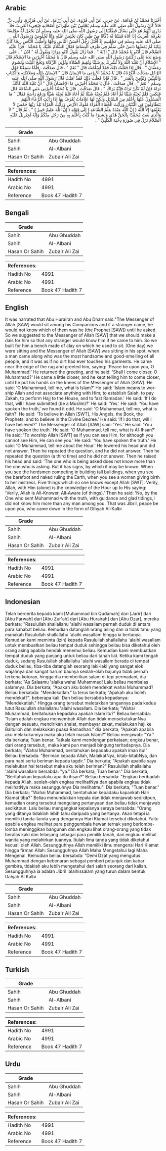 ## Arabic


<div dir="rtl" lang="ar" style={{fontSize:'larger',backgroundColor:'#f8f9fa',padding:20}}>
أَخْبَرَنَا مُحَمَّدُ بْنُ قُدَامَةَ، عَنْ جَرِيرٍ، عَنْ أَبِي فَرْوَةَ، عَنْ أَبِي زُرْعَةَ، عَنْ أَبِي هُرَيْرَةَ، وَأَبِي، ذَرٍّ قَالاَ كَانَ رَسُولُ اللَّهِ صلى الله عليه وسلم يَجْلِسُ بَيْنَ ظَهْرَانَىْ أَصْحَابِهِ فَيَجِيءُ الْغَرِيبُ فَلاَ يَدْرِي أَيُّهُمْ هُوَ حَتَّى يَسْأَلَ فَطَلَبْنَا إِلَى رَسُولِ اللَّهِ صلى الله عليه وسلم أَنْ نَجْعَلَ لَهُ مَجْلِسًا يَعْرِفُهُ الْغَرِيبُ إِذَا أَتَاهُ فَبَنَيْنَا لَهُ دُكَّانًا مِنْ طِينٍ كَانَ يَجْلِسُ عَلَيْهِ وَإِنَّا لَجُلُوسٌ وَرَسُولُ اللَّهِ صلى الله عليه وسلم فِي مَجْلِسِهِ إِذْ أَقْبَلَ رَجُلٌ أَحْسَنُ النَّاسِ وَجْهًا وَأَطْيَبُ النَّاسِ رِيحًا كَأَنَّ ثِيَابَهُ لَمْ يَمَسَّهَا دَنَسٌ حَتَّى سَلَّمَ فِي طَرَفِ الْبِسَاطِ فَقَالَ السَّلاَمُ عَلَيْكَ يَا مُحَمَّدُ ‏.‏ فَرَدَّ عَلَيْهِ السَّلاَمَ قَالَ أَدْنُو يَا مُحَمَّدُ قَالَ ‏"‏ ادْنُهْ ‏"‏ ‏.‏ فَمَا زَالَ يَقُولُ أَدْنُو مِرَارًا وَيَقُولُ لَهُ ‏"‏ ادْنُ ‏"‏ ‏.‏ حَتَّى وَضَعَ يَدَهُ عَلَى رُكْبَتَىْ رَسُولِ اللَّهِ صلى الله عليه وسلم قَالَ يَا مُحَمَّدُ أَخْبِرْنِي مَا الإِسْلاَمُ قَالَ ‏"‏ الإِسْلاَمُ أَنْ تَعْبُدَ اللَّهَ وَلاَ تُشْرِكَ بِهِ شَيْئًا وَتُقِيمَ الصَّلاَةَ وَتُؤْتِيَ الزَّكَاةَ وَتَحُجَّ الْبَيْتَ وَتَصُومَ رَمَضَانَ ‏"‏ ‏.‏ قَالَ إِذَا فَعَلْتُ ذَلِكَ فَقَدْ أَسْلَمْتُ قَالَ ‏"‏ نَعَمْ ‏"‏ ‏.‏ قَالَ صَدَقْتَ ‏.‏ فَلَمَّا سَمِعْنَا قَوْلَ الرَّجُلِ صَدَقْتَ أَنْكَرْنَاهُ قَالَ يَا مُحَمَّدُ أَخْبِرْنِي مَا الإِيمَانُ قَالَ ‏"‏ الإِيمَانُ بِاللَّهِ وَمَلاَئِكَتِهِ وَالْكِتَابِ وَالنَّبِيِّينَ وَتُؤْمِنُ بِالْقَدَرِ ‏"‏ ‏.‏ قَالَ فَإِذَا فَعَلْتُ ذَلِكَ فَقَدْ آمَنْتُ قَالَ رَسُولُ اللَّهِ صلى الله عليه وسلم ‏"‏ نَعَمْ ‏"‏ ‏.‏ قَالَ صَدَقْتَ ‏.‏ قَالَ يَا مُحَمَّدُ أَخْبِرْنِي مَا الإِحْسَانُ قَالَ ‏"‏ أَنْ تَعْبُدَ اللَّهَ كَأَنَّكَ تَرَاهُ فَإِنْ لَمْ تَكُنْ تَرَاهُ فَإِنَّهُ يَرَاكَ ‏"‏ ‏.‏ قَالَ صَدَقْتَ ‏.‏ قَالَ يَا مُحَمَّدُ أَخْبِرْنِي مَتَى السَّاعَةُ قَالَ فَنَكَسَ فَلَمْ يُجِبْهُ شَيْئًا ثُمَّ أَعَادَ فَلَمْ يُجِبْهُ شَيْئًا ثُمَّ أَعَادَ فَلَمْ يُجِبْهُ شَيْئًا وَرَفَعَ رَأْسَهُ فَقَالَ ‏"‏ مَا الْمَسْئُولُ عَنْهَا بِأَعْلَمَ مِنَ السَّائِلِ وَلَكِنْ لَهَا عَلاَمَاتٌ تُعْرَفُ بِهَا إِذَا رَأَيْتَ الرِّعَاءَ الْبُهُمَ يَتَطَاوَلُونَ فِي الْبُنْيَانِ وَرَأَيْتَ الْحُفَاةَ الْعُرَاةَ مُلُوكَ الأَرْضِ وَرَأَيْتَ الْمَرْأَةَ تَلِدُ رَبَّهَا خَمْسٌ لاَ يَعْلَمُهَا إِلاَّ اللَّهُ ‏(‏ إِنَّ اللَّهَ عِنْدَهُ عِلْمُ السَّاعَةِ ‏)‏ إِلَى قَوْلِهِ ‏(‏ إِنَّ اللَّهَ عَلِيمٌ خَبِيرٌ ‏)‏ ‏"‏ ‏.‏ ثُمَّ قَالَ ‏"‏ لاَ وَالَّذِي بَعَثَ مُحَمَّدًا بِالْحَقِّ هُدًى وَبَشِيرًا مَا كُنْتُ بِأَعْلَمَ بِهِ مِنْ رَجُلٍ مِنْكُمْ وَإِنَّهُ لَجِبْرِيلُ عَلَيْهِ السَّلاَمُ نَزَلَ فِي صُورَةِ دِحْيَةَ الْكَلْبِيِّ ‏"‏ ‏.‏
</div>
<div style={{backgroundColor:'#f8f9fa',padding:20, marginBottom: 10}}><table> <thead> <tr> <th>Grade</th> <th></th> </tr> </thead> <tbody> <tr><td>Sahih</td><td>Abu Ghuddah</td></tr><tr><td>Sahih</td><td>Al-Albani</td></tr><tr><td>Hasan Or Sahih</td><td>Zubair Ali Zai</td></tr></tbody></table><table> <thead> <tr> <th>References:</th> <th></th> </tr> </thead> <tbody><tr><td>Hadith No</td><td>4991</td></tr><tr><td>Arabic No</td><td>4991</td></tr><tr><td>Reference</td><td>Book 47 Hadith 7</td></tr></tbody></table></div>

## Bengali


<div dir="ltr" lang="bn" style={{fontSize:'larger',backgroundColor:'#f8f9fa',padding:20}}>

</div>
<div style={{backgroundColor:'#f8f9fa',padding:20, marginBottom: 10}}><table> <thead> <tr> <th>Grade</th> <th></th> </tr> </thead> <tbody> <tr><td>Sahih</td><td>Abu Ghuddah</td></tr><tr><td>Sahih</td><td>Al-Albani</td></tr><tr><td>Hasan Or Sahih</td><td>Zubair Ali Zai</td></tr></tbody></table><table> <thead> <tr> <th>References:</th> <th></th> </tr> </thead> <tbody><tr><td>Hadith No</td><td>4991</td></tr><tr><td>Arabic No</td><td>4991</td></tr><tr><td>Reference</td><td>Book 47 Hadith 7</td></tr></tbody></table></div>

## English


<div dir="ltr" lang="en" style={{fontSize:'larger',backgroundColor:'#f8f9fa',padding:20}}>
It was narrated that Abu Hurairah and Abu Dharr said:"The Messenger of Allah [SAW] would sit among his Companions and if a stranger came, he would not know which of them was he (the Prophet [SAW]) until he asked. So we suggested to the Messenger of Allah [SAW] that we should make a dais for him so that any stranger would know him if he came to him. So we built for him a bench made of clay on which he used to sit. (One day) we were sitting and the Messenger of Allah [SAW] was sitting in his spot, when a man came along who was the most handsome and good-smelling of all people, and it was as if no dirt had ever touched his garments. He came near the edge of the rug and greeted him, saying: 'Peace be upon you, O Muhammad!' He returned the greeting, and he said: 'Shall I come closer, O Muhammad?' He came a little closer, and he kept telling him to come closer, until he put his hands on the knees of the Messenger of Allah [SAW]. He said: 'O Muhammad, tell me, what is Islam?' He said: 'Islam means to worship Allah and not associate anything with Him; to establish Salah, to pay Zakah, to perform Hajj to the House, and to fast Ramadan.' He said: 'If I do that, will I have submitted (be a Muslim)?' He said: 'Yes.' He said: 'You have spoken the truth,' we found it odd. He said: 'O Muhammad, tell me, what is faith?' He said: 'To believe in Allah [SWT], His Angels, the Book, the Prophets, and to believe in the Divine Decree.' He said: 'If I do that, will I have believed?' The Messenger of Allah [SAW] said: 'Yes.' He said: 'You have spoken the truth.' He said: 'O Muhammad, tell me, what is Al-Ihsan?' He said: 'To worship Allah [SWT] as if you can see Him, for although you cannot see Him, He can see you.' He said: 'You have spoken the truth.' He said: 'O Muhammad, tell me about the Hour.' He lowered his head and did not answer. Then he repeated the question, and he did not answer. Then he repeated the question (a third time) and he did not answer. Then he raised his head and said: 'The one who is being asked does not know more than the one who is asking. But it has signs, by which it may be known. When you see the herdsmen competing in building tall buildings, when you see the barefoot and naked ruling the Earth, when you see a woman giving birth to her mistress. Five things which no one knows except Allah [SWT]. Verily, Allah, with Him (alone) is the knowledge of the Hour up to His saying: 'Verily, Allah is All-Knower, All-Aware (of things).' Then he said: 'No, by the One who sent Muhammad with the truth, with guidance and glad tidings, I did not know him more than any man among you. That was Jibril, peace be upon you, who came down in the form of Dihyah Al-Kalbi
</div>
<div style={{backgroundColor:'#f8f9fa',padding:20, marginBottom: 10}}><table> <thead> <tr> <th>Grade</th> <th></th> </tr> </thead> <tbody> <tr><td>Sahih</td><td>Abu Ghuddah</td></tr><tr><td>Sahih</td><td>Al-Albani</td></tr><tr><td>Hasan Or Sahih</td><td>Zubair Ali Zai</td></tr></tbody></table><table> <thead> <tr> <th>References:</th> <th></th> </tr> </thead> <tbody><tr><td>Hadith No</td><td>4991</td></tr><tr><td>Arabic No</td><td>4991</td></tr><tr><td>Reference</td><td>Book 47 Hadith 7</td></tr></tbody></table></div>

## Indonesian


<div dir="ltr" lang="id" style={{fontSize:'larger',backgroundColor:'#f8f9fa',padding:20}}>
Telah bercerita kepada kami [Muhammad bin Qudamah] dari [Jarir] dari [Abu Farwah] dari [Abu Zur'ah] dari [Abu Hurairah] dan [Abu Dzar], mereka berkata; "Rasulullah shallallahu 'alaihi wasallam pernah duduk di antara para sahabat beliau. Kemudian datanglah orang asing dan ia tidak tahu yang manakah Rasulullah shallallahu 'alaihi wasallam hingga ia bertanya. Kemudian kami meminta (izin) kepada Rasulullah shallallahu 'alaihi wasallam untuk membuatkan beliau tempat duduk sehingga beliau bisa diketahui oleh orang asing apabila hendak menemui beliau. Kemudian kami membuatkan tempat duduk yang panjang untuk beliau dari tanah liat. Ketika kami tengah duduk, sedang Rasulullah shallallahu 'alaihi wasallam berada di tempat duduk beliau, tiba-tiba datanglah seorang laki-laki yang sangat elok wajahnya dan sangat harum baunya seolah-olah bajunya tidak pernah terkena kotoran, hingga dia memberikan salam di tepi permadani, dia berkata; "As Salaamu 'alaika wahai Muhammad! Lalu beliau membalas salamnya. Dia berkata; "Apakah aku boleh mendekat wahai Muhammad? Beliau bersabda: "Mendekatlah." Ia terus berkata; "Apakah aku boleh mendekat?", beberapa kali. Dan beliau bersabda kepadanya: "Mendekatlah." Hingga orang tersebut meletakkan tangannya pada kedua lutut Rasulullah shallallahu 'alaihi wasallam. Dia berkata; "Wahai Muhammad, beritahukan kepadaku apakah Islam itu?" Beliau bersabda: "Islam adalah engkau menyembah Allah dan tidak mensekutukanNya dengan sesuatu, mendirikan shalat, membayar zakat, melakukan haji ke Baitulloh dan melakukan puasa Ramadhan." dia berkata; "Apakah apabila aku melakukannya maka aku telah masuk Islam?" Beliau menjawab: "Ya." dia berkata; Tuan benar. Tatkala kami mendengar perkataan; engkau benar, dari orang tersebut;, maka kami pun menjadi bingung terhadapnya. Dia berkata; "Wahai Muhammad, beritahukan kepadaku apakah iman itu!" Beliau bersabda: "Beriman kepada Allah, MalaikatNya, kitab-kitabNya, dan para nabi serta beriman kepada tagdir." Dia berkata; "Apakah apabila saya melakukan hal tersebut maka aku telah beriman?" Rasulullah shallallahu 'alaihi wasallam bersabda: "ya." Dia berkata; Tuan benar." Dia berkata; "Beritahukan kepadaku apa itu ihsan?" Beliau bersabda: "Engkau beribadah kepada Allah, seolah-olah engkau melihatNya dan apabila engkau tidak melihatNya maka sesungguhnya Dia melihatmu". Dia berkata; "Tuan benar." Dia berkata; "Wahai Muhammad, beritahukan kepadaku kapankah Hari Kiamat tiba?" Beliau menundukkan kepala dan tidak menjawab sedikitpun, kemudian orang tersebut mengulang pertanyaan dan beliau tidak menjawab sedikitpun. Lalu beliau mengangkat kepalanya seraya bersabda: "Orang yang ditanya tidaklah lebih tahu daripada yang bertanya. Akan tetapi ia memiliki tanda-tanda yang dengannya Hari Kiamat tersebut diketahui. Yaitu apabila engkau melihat para penggembala hewan ternak yang berlomba-lomba meninggikan bangunan dan engkau lihat orang-orang yang tidak beralas kaki dan telanjang sebagai para pemilik tanah, dan engkau melihat wanita yang melahirkan tuannya. Itulah lima tanda yang tidak diketahui kecuali oleh Allah. Sesungguhnya Allah memiliki ilmu mengenai Hari Kiamat hingga firman Allah: Sesungguhnya Allah Maha Mengetahui lagi Maha Mengenal. Kemudian beliau bersabda: "Demi Dzat yang mengutus Muhammad dengan kebenaran sebagai pemberi petunjuk dan kabar gembira, tidaklah aku lebih mengetahui dari salah seorang dari kalian. Sesungguhnya ia adalah Jibril 'alaihissalam yang turun dalam bentuk Dahjah Al Kalbi
</div>
<div style={{backgroundColor:'#f8f9fa',padding:20, marginBottom: 10}}><table> <thead> <tr> <th>Grade</th> <th></th> </tr> </thead> <tbody> <tr><td>Sahih</td><td>Abu Ghuddah</td></tr><tr><td>Sahih</td><td>Al-Albani</td></tr><tr><td>Hasan Or Sahih</td><td>Zubair Ali Zai</td></tr></tbody></table><table> <thead> <tr> <th>References:</th> <th></th> </tr> </thead> <tbody><tr><td>Hadith No</td><td>4991</td></tr><tr><td>Arabic No</td><td>4991</td></tr><tr><td>Reference</td><td>Book 47 Hadith 7</td></tr></tbody></table></div>

## Turkish


<div dir="ltr" lang="tr" style={{fontSize:'larger',backgroundColor:'#f8f9fa',padding:20}}>

</div>
<div style={{backgroundColor:'#f8f9fa',padding:20, marginBottom: 10}}><table> <thead> <tr> <th>Grade</th> <th></th> </tr> </thead> <tbody> <tr><td>Sahih</td><td>Abu Ghuddah</td></tr><tr><td>Sahih</td><td>Al-Albani</td></tr><tr><td>Hasan Or Sahih</td><td>Zubair Ali Zai</td></tr></tbody></table><table> <thead> <tr> <th>References:</th> <th></th> </tr> </thead> <tbody><tr><td>Hadith No</td><td>4991</td></tr><tr><td>Arabic No</td><td>4991</td></tr><tr><td>Reference</td><td>Book 47 Hadith 7</td></tr></tbody></table></div>

## Urdu


<div dir="rtl" lang="ur" style={{fontSize:'larger',backgroundColor:'#f8f9fa',padding:20}}>

</div>
<div style={{backgroundColor:'#f8f9fa',padding:20, marginBottom: 10}}><table> <thead> <tr> <th>Grade</th> <th></th> </tr> </thead> <tbody> <tr><td>Sahih</td><td>Abu Ghuddah</td></tr><tr><td>Sahih</td><td>Al-Albani</td></tr><tr><td>Hasan Or Sahih</td><td>Zubair Ali Zai</td></tr></tbody></table><table> <thead> <tr> <th>References:</th> <th></th> </tr> </thead> <tbody><tr><td>Hadith No</td><td>4991</td></tr><tr><td>Arabic No</td><td>4991</td></tr><tr><td>Reference</td><td>Book 47 Hadith 7</td></tr></tbody></table></div>